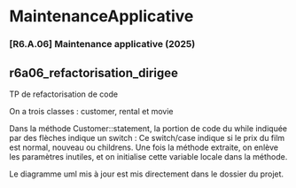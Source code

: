 # MaintenanceApplicative
### [R6.A.06] Maintenance applicative (2025)

## r6a06_refactorisation_dirigee
TP de refactorisation de code

On a trois classes : 
customer, rental et movie

Dans la méthode Customer::statement, la portion de code du while indiquée par des flèches indique un switch : 
    Ce switch/case indique si le prix du film est normal, nouveau ou childrens.
Une fois la méthode extraite, on enlève les paramètres inutiles, et on initialise cette variable locale dans la méthode.

Le diagramme uml mis à jour est mis directement dans le dossier du projet.
